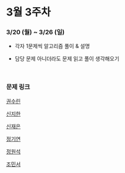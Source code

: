 # 3월 3주차

### 3/20 (월) ~ 3/26 (일)

- 각자 1문제씩 알고리즘 풀이 & 설명

- 담당 문제 아니더라도 문제 읽고 풀이 생각해오기
<br>


### 문제 링크

[권수린](https://www.acmicpc.net/problem/1325)

[신지한](https://www.acmicpc.net/problem/1520)

[신재은](https://www.acmicpc.net/problem/17406)

[정기연]()

[정원석](https://www.acmicpc.net/problem/17822)

[조민서](https://www.acmicpc.net/problem/16202)

